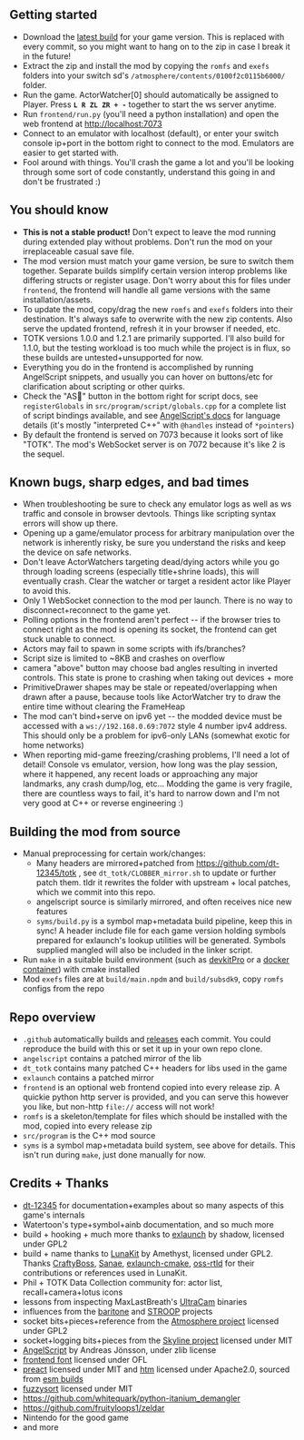 ## Getting started
- Download the [latest build](https://github.com/aquacluck/totk-lotuskit/releases) for your game version. This is replaced with every commit, so you might want to hang on to the zip in case I break it in the future!
- Extract the zip and install the mod by copying the `romfs` and `exefs` folders into your switch sd's `/atmosphere/contents/0100f2c0115b6000/` folder.
- Run the game. ActorWatcher[0] should automatically be assigned to Player. Press **`L R ZL ZR + -`** together to start the ws server anytime.
- Run `frontend/run.py` (you'll need a python installation) and open the web frontend at [http://localhost:7073](http://localhost:7073)
- Connect to an emulator with localhost (default), or enter your switch console ip+port in the bottom right to connect to the mod. Emulators are easier to get started with.
- Fool around with things. You'll crash the game a lot and you'll be looking through some sort of code constantly, understand this going in and don't be frustrated :)

## You should know
- **This is not a stable product!** Don't expect to leave the mod running during extended play without problems. Don't run the mod on your irreplaceable casual save file.
- The mod version must match your game version, be sure to switch them together. Separate builds simplify certain version interop problems like differing structs or register usage. Don't worry about this for files under `frontend`, the frontend will handle all game versions with the same installation/assets.
- To update the mod, copy/drag the new `romfs` and `exefs` folders into their destination. It's always safe to overwrite with the new zip contents. Also serve the updated frontend, refresh it in your browser if needed, etc.
- TOTK versions 1.0.0 and 1.2.1 are primarily supported. I'll also build for 1.1.0, but the testing workload is too much while the project is in flux, so these builds are untested+unsupported for now.
- Everything you do in the frontend is accomplished by running AngelScript snippets, and usually you can hover on buttons/etc for clarification about scripting or other quirks.
- Check the "AS📖" button in the bottom right for script docs, see `registerGlobals` in `src/program/script/globals.cpp` for a complete list of script bindings available, and see [AngelScript's docs](https://www.angelcode.com/angelscript/sdk/docs/manual/doc_script.html) for language details (it's mostly "interpreted C++" with `@handles` instead of `*pointers`)
- By default the frontend is served on 7073 because it looks sort of like "TOTK". The mod's WebSocket server is on 7072 because it's like 2 is the sequel.

## Known bugs, sharp edges, and bad times
- When troubleshooting be sure to check any emulator logs as well as ws traffic and console in browser devtools. Things like scripting syntax errors will show up there.
- Opening up a game/emulator process for arbitrary manipulation over the network is inherently risky, be sure you understand the risks and keep the device on safe networks.
- Don't leave ActorWatchers targeting dead/dying actors while you go through loading screens (especially title+shrine loads), this will eventually crash. Clear the watcher or target a resident actor like Player to avoid this.
- Only 1 WebSocket connection to the mod per launch. There is no way to disconnect+reconnect to the game yet.
- Polling options in the frontend aren't perfect -- if the browser tries to connect right as the mod is opening its socket, the frontend can get stuck unable to connect.
- Actors may fail to spawn in some scripts with ifs/branches?
- Script size is limited to ~8KB and crashes on overflow
- camera "above" button may choose bad angles resulting in inverted controls. This state is prone to crashing when taking out devices + more
- PrimitiveDrawer shapes may be stale or repeated/overlapping when drawn after a pause, because tools like ActorWatcher try to draw the entire time without clearing the FrameHeap
- The mod can't bind+serve on ipv6 yet -- the modded device must be accessed with a `ws://192.168.0.69:7072` style 4 number ipv4 address. This should only be a problem for ipv6-only LANs (somewhat exotic for home networks)
- When reporting mid-game freezing/crashing problems, I'll need a lot of detail! Console vs emulator, version, how long was the play session, where it happened, any recent loads or approaching any major landmarks, any crash dump/log, etc... Modding the game is very fragile, there are countless ways to fail, it's hard to narrow down and I'm not very good at C++ or reverse engineering :)

## Building the mod from source
- Manual preprocessing for certain work/changes:
    - Many headers are mirrored+patched from https://github.com/dt-12345/totk , see `dt_totk/CLOBBER_mirror.sh` to update or further patch them. tldr it rewrites the folder with upstream + local patches, which we commit into this repo.
    - angelscript source is similarly mirrored, and often receives nice new features
    - `syms/build.py` is a symbol map+metadata build pipeline, keep this in sync! A header include file for each game version holding symbols prepared for exlaunch's lookup utilities will be generated. Symbols supplied mangled will also be included in the linker script.
- Run `make` in a suitable build environment (such as [devkitPro](https://devkitpro.org/wiki/Getting_Started) or a [docker container](https://hub.docker.com/r/devkitpro/devkita64)) with cmake installed
- Mod `exefs` files are at `build/main.npdm` and `build/subsdk9`, copy `romfs` configs from the repo

## Repo overview
- `.github` automatically builds and [releases](https://github.com/aquacluck/totk-lotuskit/releases) each commit. You could reproduce the build with this or set it up in your own repo clone.
- `angelscript` contains a patched mirror of the lib
- `dt_totk` contains many patched C++ headers for libs used in the game
- `exlaunch` contains a patched mirror
- `frontend` is an optional web frontend copied into every release zip. A quickie python http server is provided, and you can serve this however you like, but non-http `file://` access will not work!
- `romfs` is a skeleton/template for files which should be installed with the mod, copied into every release zip
- `src/program` is the C++ mod source
- `syms` is a symbol map+metadata build system, see above for details. This isn't run during `make`, just done manually for now.

## Credits + Thanks
- [dt-12345](https://github.com/dt-12345/) for documentation+examples about so many aspects of this game's internals
- Watertoon's type+symbol+ainb documentation, and so much more
- build + hooking + much more thanks to [exlaunch](https://github.com/shadowninja108/exlaunch) by shadow, licensed under GPL2
- build + name thanks to [LunaKit](https://github.com/Amethyst-szs/smo-lunakit) by Amethyst, licensed under GPL2. Thanks [CraftyBoss](https://github.com/CraftyBoss), [Sanae](https://github.com/Sanae6), [exlaunch-cmake](https://github.com/EngineLessCC/exlaunch-cmake/), [oss-rtld](https://github.com/Thog/oss-rtld) for their contributions or references used in LunaKit.
- Phil + TOTK Data Collection community for: actor list, recall+camera+lotus icons
- lessons from inspecting MaxLastBreath's [UltraCam](https://github.com/MaxLastBreath/TOTK-mods/) binaries
- influences from the [baritone](https://github.com/cabaletta/baritone) and [STROOP](https://github.com/SM64-TAS-ABC/STROOP) projects
- socket bits+pieces+reference from the [Atmosphere project](https://github.com/Atmosphere-NX/Atmosphere) licensed under GPL2
- socket+logging bits+pieces from the [Skyline project](https://github.com/skyline-dev/skyline) licensed under MIT
- [AngelScript](https://www.angelcode.com/angelscript/) by Andreas Jönsson, under zlib license
- [frontend font](https://github.com/adobe-fonts/source-code-pro) licensed under OFL
- [preact](https://github.com/preactjs/preact) licensed under MIT and [htm](https://github.com/developit/htm) licensed under Apache2.0, sourced from [esm builds](https://esm.sh)
- [fuzzysort](https://github.com/farzher/fuzzysort) licensed under MIT
- https://github.com/whitequark/python-itanium_demangler
- https://github.com/fruityloops1/zeldar
- Nintendo for the good game
- and more


